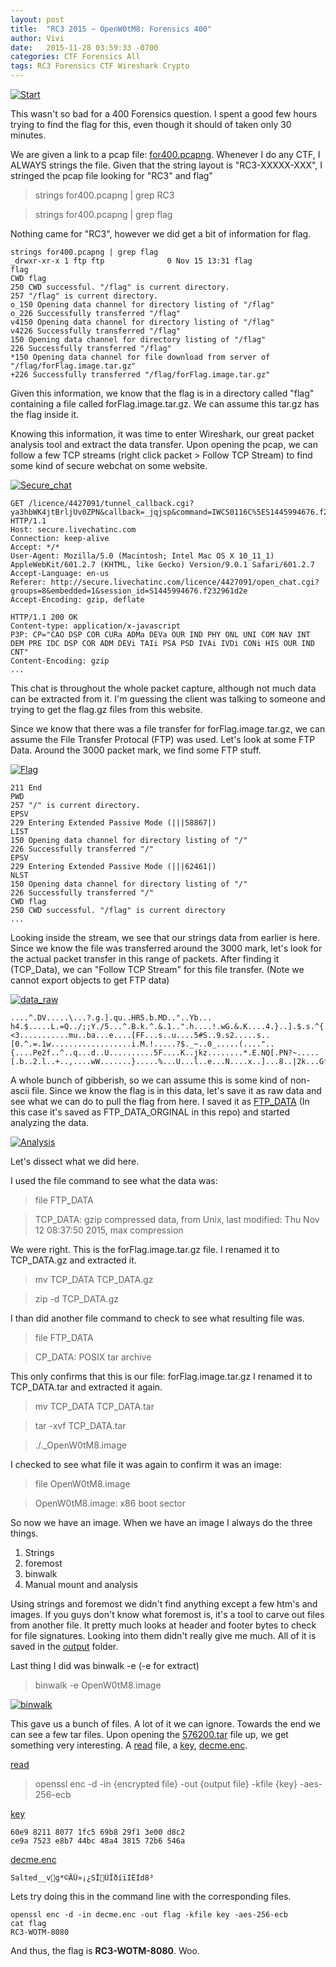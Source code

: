 ```yaml
---
layout: post
title:  "RC3 2015 ~ OpenW0tM8: Forensics 400"
author: Vivi
date:   2015-11-28 03:59:33 -0700
categories: CTF Forensics All
tags: RC3 Forensics CTF Wireshark Crypto
---
```



[![Start]({{site.url}}/images/rc3/OpenW0tM8/Start.png)]({{site.url}}/images/rc3/OpenW0tM8/Start.png)

This wasn't so bad for a 400 Forensics question. I spent a good few hours trying to find the flag for this, even though it should of taken only 30 minutes.

We are given a link to a pcap file: [for400.pcapng]({{site.url}}/assets/rc3/for400.pcapng). Whenever I do any CTF, I ALWAYS strings the file. Given that the string layout is "RC3-XXXXX-XXX", I stringed the pcap file looking for "RC3" and flag" 

> strings for400.pcapng | grep RC3

> strings for400.pcapng | grep flag

Nothing came for "RC3", however we did get a bit of information for flag.

```
strings for400.pcapng | grep flag
_drwxr-xr-x 1 ftp ftp              0 Nov 15 13:31 flag
flag
CWD flag
250 CWD successful. "/flag" is current directory.
257 "/flag" is current directory.
o_150 Opening data channel for directory listing of "/flag"
o_226 Successfully transferred "/flag"
v4150 Opening data channel for directory listing of "/flag"
v4226 Successfully transferred "/flag"
150 Opening data channel for directory listing of "/flag"
226 Successfully transferred "/flag"
*150 Opening data channel for file download from server of "/flag/forFlag.image.tar.gz"
+226 Successfully transferred "/flag/forFlag.image.tar.gz"
```


Given this information, we know that the flag is in a directory called "flag" containing a file called forFlag.image.tar.gz. We can assume this tar.gz has the flag inside it.

Knowing this information, it was time to enter Wireshark, our great packet analysis tool and extract the data transfer. Upon opening the pcap, we can follow a few TCP streams (right click packet > Follow TCP Stream) to find some kind of secure webchat on some website.

[![Secure_chat]({{site.url}}/images/rc3/OpenW0tM8/Secure_chat.png)]({{site.url}}/images/rc3/OpenW0tM8/Secure_chat.png)

```
GET /licence/4427091/tunnel_callback.cgi?ya3hbWK4jtBrljUv0ZPN&callback=_jqjsp&command=IWCS0116C%5ES1445994676.f232961d2e%5E4427091%5E8%5E&_1447612614575= HTTP/1.1
Host: secure.livechatinc.com
Connection: keep-alive
Accept: */*
User-Agent: Mozilla/5.0 (Macintosh; Intel Mac OS X 10_11_1) AppleWebKit/601.2.7 (KHTML, like Gecko) Version/9.0.1 Safari/601.2.7
Accept-Language: en-us
Referer: http://secure.livechatinc.com/licence/4427091/open_chat.cgi?groups=8&embedded=1&session_id=S1445994676.f232961d2e
Accept-Encoding: gzip, deflate

HTTP/1.1 200 OK
Content-type: application/x-javascript
P3P: CP="CAO DSP COR CURa ADMa DEVa OUR IND PHY ONL UNI COM NAV INT DEM PRE IDC DSP COR ADM DEVi TAIi PSA PSD IVAi IVDi CONi HIS OUR IND CNT"
Content-Encoding: gzip
...
```

This chat is throughout the whole packet capture, although not much data can be extracted from it. I'm guessing the client was talking to someone and trying to get the flag.gz files from this website.

Since we know that there was a file transfer for forFlag.image.tar.gz, we can assume the File Transfer Protocal (FTP) was used. Let's look at some FTP Data. Around the 3000 packet mark, we find some FTP stuff. 

[![Flag]({{site.url}}/images/rc3/OpenW0tM8/Flag.png)]({{site.url}}/images/rc3/OpenW0tM8/Flag.png)

```
211 End
PWD
257 "/" is current directory.
EPSV
229 Entering Extended Passive Mode (|||58867|)
LIST
150 Opening data channel for directory listing of "/"
226 Successfully transferred "/"
EPSV
229 Entering Extended Passive Mode (|||62461|)
NLST
150 Opening data channel for directory listing of "/"
226 Successfully transferred "/"
CWD flag
250 CWD successful. "/flag" is current directory
...
```

Looking inside the stream, we see that our strings data from earlier is here. Since we know the file was transferred around the 3000 mark, let's look for the actual packet transfer in this range of packets. After finding it (TCP_Data), we can "Follow TCP Stream" for this file transfer. (Note we cannot export objects to get FTP data)

[![data_raw]({{site.url}}/images/rc3/OpenW0tM8/data_raw.png)]({{site.url}}/images/rc3/OpenW0tM8/data_raw.png)

```
....^.DV.....\...?.g.].qu..HR5.b.MD.."..Yb... h4.$.....L.=Q../;;Y./5...^.B.k.^.&.1..".h....!.wG.&.K....4.}..].$.s.^{.\?.W....y....<3...........mu..ba...e....[FF...s..u....5#S..9.s2.....s..[0.^.=.1w..................i.M.!.....?$._~..0_.....(...."..{....Pe2f..^..q...d..U..........5F....K..jkz........*.E.NQ[.PN?~.....[.b..2.l..+..,....wW.......}.....%...U...l..e...N....x..]...8..|2k...Gf......Z..f{.X.es..ha.......7l.F{.".7-.v.m....}.$.o.o.D.Z..._...........+.........l.rQ..h..MU;.UV.j.U....b
```

A whole bunch of gibberish, so we can assume this is some kind of non-ascii file. Since we know the flag is in this data, let's save it as raw data and see what we can do to pull the flag from here. I saved it as [FTP_DATA]({{site.url}}/assets/rc3/FTP_DATA_ORIGINAL) (In this case it's saved as FTP_DATA_ORGINAL in this repo) and started analyzing the data.

[![Analysis]({{site.url}}/images/rc3/OpenW0tM8/Analysis.png)]({{site.url}}/images/rc3/OpenW0tM8/Analysis.png)

Let's dissect what we did here.

I used the file command to see what the data was:

> file FTP_DATA

> TCP_DATA: gzip compressed data, from Unix, last modified: Thu Nov 12 08:37:50 2015, max compression

We were right. This is the forFlag.image.tar.gz file. I renamed it to TCP_DATA.gz and extracted it.

>mv TCP_DATA TCP_DATA.gz

>zip -d TCP_DATA.gz

I than did another file command to check to see what resulting file was.

> file FTP_DATA

>CP_DATA: POSIX tar archive

This only confirms that this is our file: forFlag.image.tar.gz
I renamed it to TCP_DATA.tar and extracted it again.

> mv TCP_DATA TCP_DATA.tar

>tar -xvf TCP_DATA.tar 

>./._OpenW0tM8.image

I checked to see what file it was again to confirm it was an image: 

>file OpenW0tM8.image

>OpenW0tM8.image: x86 boot sector

So now we have an image. When we have an image I always do the three things.

1) Strings
2) foremost
3) binwalk
4) Manual mount and analysis

Using strings and foremost we didn't find anything except a few htm's and images. If you guys don't know what foremost is, it's a tool to carve out files from another file. It pretty much looks at header and footer bytes to check for file signatures. Looking into them didn't really give me much. All of it is saved in the [output]({{site.url}}/assets/rc3/output) folder.

Last thing I did was binwalk -e (-e for extract)

> binwalk -e OpenW0tM8.image

[![binwalk]({{site.url}}/images/rc3/OpenW0tM8/binwalk.png)]({{site.url}}/images/rc3/OpenW0tM8/binwalk.png)

This gave us a bunch of files. A lot of it we can ignore. Towards the end we can see a few tar files. Upon opening the [576200.tar]({{site.url}}/assets/rc3/576200.tar) file up, we get something very interesting. A [read]({{site.url}}/assets/rc3/read) file, a [key]({{site.url}}/assets/rc3/key), [decme.enc]({{site.url}}/assets/rc3/decme.enc).

[read](read)
> openssl enc -d -in {encrypted file} -out {output file} -kfile {key} -aes-256-ecb

[key]({{site.url}}/assets/rc3/key)

```
60e9 8211 8077 1fc5 69b8 29f1 3e00 d8c2
ce9a 7523 e8b7 44bc 48a4 3815 72b6 546a
```

[decme.enc]({{site.url}}/assets/rc3/decme.enc)

```
Salted__vg*©ÄÛ»¡¿SÏÛÏðíïIÊÌd8³
```

Lets try doing this in the command line with the corresponding files.

```
openssl enc -d -in decme.enc -out flag -kfile key -aes-256-ecb
cat flag
RC3-WOTM-8080
```

And thus, the flag is **RC3-WOTM-8080**. Woo.
